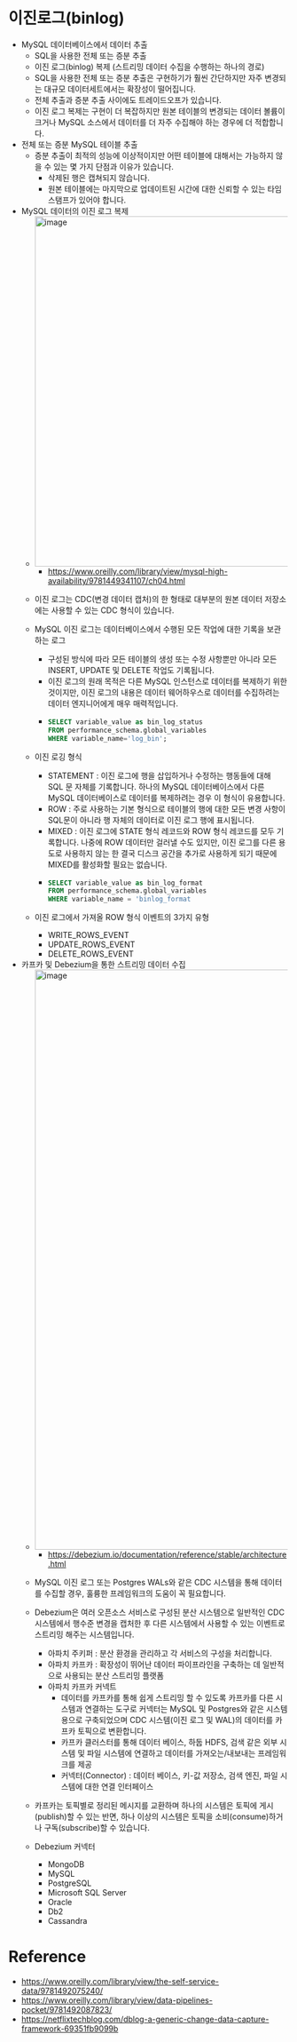 # 이진로그(binlog) 
- MySQL 데이터베이스에서 데이터 추출
  - SQL을 사용한 전체 또는 증분 추출
  - 이진 로그(binlog) 복제 (스트리밍 데이터 수집을 수행하는 하나의 경로)
  - SQL을 사용한 전체 또는 증분 추출은 구현하기가 훨씬 간단하지만 자주 변경되는 대규모 데이터세트에서는 확장성이 떨어집니다.
  - 전체 추출과 증분 추출 사이에도 트레이드오프가 있습니다.
  - 이진 로그 복제는 구현이 더 복잡하지만 원본 테이블의 변경되는 데이터 볼륨이 크거나 MySQL 소스에서 데이터를 더 자주 수집해야 하는 경우에 더 적합합니다. 
- 전체 또는 증분 MySQL 테이블 추출
  - 증분 추출이 최적의 성능에 이상적이지만 어떤 테이블에 대해서는 가능하지 않을 수 있는 몇 가지 단점과 이유가 있습니다.
    - 삭제된 행은 캡쳐되지 않습니다.
    - 원본 테이블에는 마지막으로 업데이트된 시간에 대한 신뢰할 수 있는 타임스탬프가 있어야 합니다.
- MySQL 데이터의 이진 로그 복제
  - <img width="631" alt="image" src="https://user-images.githubusercontent.com/47103479/223445077-9a784ad4-786c-4599-92db-cf08ced2ccba.png">

    - https://www.oreilly.com/library/view/mysql-high-availability/9781449341107/ch04.html
  - 이진 로그는 CDC(변경 데이터 캡처)의 한 형태로 대부분의 원본 데이터 저장소에는 사용할 수 있는 CDC 형식이 있습니다.
  - MySQL 이진 로그는 데이터베이스에서 수행된 모든 작업에 대한 기록을 보관하는 로그
    - 구성된 방식에 따라 모든 테이블의 생성 또는 수정 사항뿐만 아니라 모든 INSERT, UPDATE 및 DELETE 작업도 기록됩니다.
    - 이진 로그의 원래 목적은 다른 MySQL 인스턴스로 데이터를 복제하기 위한 것이지만, 이진 로그의 내용은 데이터 웨어하우스로 데이터를 수집하려는 데이터 엔지니어에게 매우 매력적입니다.
    - ```sql
      SELECT variable_value as bin_log_status
      FROM performance_schema.global_variables
      WHERE variable_name='log_bin';
      ```
  - 이진 로깅 형식
    - STATEMENT : 이진 로그에 행을 삽입하거나 수정하는 행동들에 대해 SQL 문 자체를 기록합니다. 하나의 MySQL 데이터베이스에서 다른 MySQL 데이터베이스로 데이터를 복제하려는 경우 이 형식이 유용합니다.
    - ROW : 주로 사용하는 기본 형식으로 테이블의 행에 대한 모든 변경 사항이 SQL문이 아니라 행 자체의 데이터로 이진 로그 행에 표시됩니다.
    - MIXED : 이진 로그에 STATE 형식 레코드와 ROW 형식 레코드를 모두 기록합니다. 나중에 ROW 데이터만 걸러낼 수도 있지만, 이진 로그를 다른 용도로 사용하지 않는 한 결국 디스크 공간을 추가로 사용하게 되기 때문에 MIXED를 활성화할 필요는 없습니다.
    - ```sql
      SELECT variable_value as bin_log_format
      FROM performance_schema.global_variables
      WHERE variable_name = 'binlog_format
      ```
  - 이진 로그에서 가져올 ROW 형식 이벤트의 3가지 유형
    - WRITE_ROWS_EVENT
    - UPDATE_ROWS_EVENT
    - DELETE_ROWS_EVENT
- 카프카 및 Debezium을 통한 스트리밍 데이터 수집
  - <img width="1045" alt="image" src="https://user-images.githubusercontent.com/47103479/223445308-a2dd2d98-9bd4-4e3d-ab6d-8741c79ece46.png"> 

    - https://debezium.io/documentation/reference/stable/architecture.html
  - MySQL 이진 로그 또는 Postgres WALs와 같은 CDC 시스템을 통해 데이터를 수집할 경우, 훌륭한 프레임워크의 도움이 꼭 필요합니다.
  - Debezium은 여러 오픈소스 서비스로 구성된 분산 시스템으로 일반적인 CDC 시스템에서 행수준 변경을 캡처한 후 다른 시스템에서 사용할 수 있는 이벤트로 스트리밍 해주는 시스템입니다.
    - 아파치 주키퍼 : 분산 환경을 관리하고 각 서비스의 구성을 처리합니다.
    - 아파치 카프카 : 확장성이 뛰어난 데이터 파이프라인을 구축하는 데 일반적으로 사용되는 분산 스트리밍 플랫폼
    - 아파치 카프카 커넥트 
      - 데이터를 카프카를 통해 쉽게 스트리밍 할 수 있도록 카프카를 다른 시스템과 연결하는 도구로 커넥터는 MySQL 및 Postgres와 같은 시스템용으로 구축되었으며 CDC 시스템(이진 로그 및 WAL)의 데이터를 카프카 토픽으로 변환합니다.
      - 카프카 클러스터를 통해 데이터 베이스, 하둡 HDFS, 검색 같은 외부 시스템 및 파일 시스템에 연결하고 데이터를 가져오는/내보내는 프레임워크를 제공
      - 커넥터(Connector) : 데이터 베이스, 키-값 저장소, 검색 엔진, 파일 시스템에 대한 연결 인터페이스
  - 카프카는 토픽별로 정리된 메시지를 교환하며 하나의 시스템은 토픽에 게시(publish)할 수 있는 반면, 하나 이상의 시스템은 토픽을 소비(consume)하거나 구독(subscribe)할 수 있습니다.
  - Debezium 커넥터
    - MongoDB
    - MySQL
    - PostgreSQL
    - Microsoft SQL Server
    - Oracle
    - Db2
    - Cassandra

# Reference
- https://www.oreilly.com/library/view/the-self-service-data/9781492075240/
- https://www.oreilly.com/library/view/data-pipelines-pocket/9781492087823/
- https://netflixtechblog.com/dblog-a-generic-change-data-capture-framework-69351fb9099b
